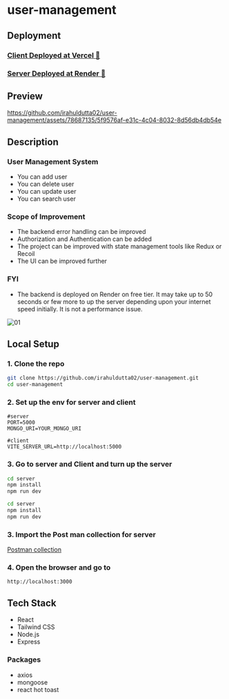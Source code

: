 # user-management

## Deployment

### [Client Deployed at Vercel 🔗](https://user-management-pi-rouge.vercel.app/)

### [Server Deployed at Render 🔗](https://user-management-yc09.onrender.com/)

## Preview

https://github.com/irahuldutta02/user-management/assets/78687135/5f9576af-e31c-4c04-8032-8d56db4db54e

## Description

### User Management System

- You can add user
- You can delete user
- You can update user
- You can search user

### Scope of Improvement

- The backend error handling can be improved
- Authorization and Authentication can be added
- The project can be improved with state management tools like Redux or Recoil
- The UI can be improved further

### FYI

- The backend is deployed on Render on free tier. It may take up to 50 seconds or few more to up the server depending upon your internet speed initially. It is not a performance issue.

![01](https://github.com/irahuldutta02/user-management/assets/78687135/6f9fd8eb-0303-441c-916f-0ff7b346787f)

## Local Setup

### 1. Clone the repo

```bash
git clone https://github.com/irahuldutta02/user-management.git
cd user-management
```

### 2. Set up the env for server and client

```
#server
PORT=5000
MONGO_URI=YOUR_MONGO_URI
```

```
#client
VITE_SERVER_URL=http://localhost:5000
```

### 3. Go to server and Client and turn up the server

```bash
cd server
npm install
npm run dev
```

```bash
cd server
npm install
npm run dev
```

### 3. Import the Post man collection for server

[Postman collection](./postman-collection/user-mangement.postman_collection.json)

### 4. Open the browser and go to 
```
http://localhost:3000
```

## Tech Stack

- React 
- Tailwind CSS
- Node.js
- Express

### Packages
- axios
- mongoose
- react hot toast
